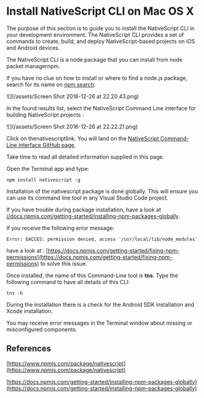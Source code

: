 # Install NativeScript CLI on Mac OS X

The purpose of this section is to guide you to install the NativeScript CLI in your development environment. The NativeScript CLI provides a set of commands to create, build, and deploy NativeScript-based projects on iOS and Android devices.

The NativeScript CLI is a node package that you can install from node packet managernpm.

If you have no clue on how to install or where to find a node.js package, search for its name on [npm search](http://npmsearch.com/):

![](/assets/Screen Shot 2016-12-26 at 22.20.43.png)

In the found results list, select the NativeScript Command Line interface for building NativeScript projects :

![](/assets/Screen Shot 2016-12-26 at 22.22.21.png)

Click on thenativescriptlink. You will land on the [NativeScript Command-Line Interface GitHub page](https://github.com/NativeScript/nativescript-cli#readme).

Take time to read all detailed information supplied in this page.

Open the Terminal app and type:

```
npm install nativescript -g
```

Installation of the nativescript package is done globally. This will ensure you can use its command line tool in any Visual Studio Code project.

If you have trouble during package installation, have a look at [//docs.npmjs.com/getting-started/installing-npm-packages-globally](///docs.npmjs.com/getting-started/installing-npm-packages-globally).

If you receive the following error message:

```
Error: EACCES: permission denied, access '/usr/local/lib/node_modules'
```

have a look at : [https://docs.npmjs.com/getting-started/fixing-npm-permissions](https://docs.npmjs.com/getting-started/fixing-npm-permissions) to solve this issue.

Once installed, the name of this Command-Line tool is **tns**. Type the following command to have all details of this CLI:

```
tns -h
```

During the installation there is a check for the Android SDK installation and Xcode installation.

You may receive error messages in the Terminal window about missing or misconfigured components.

## References

[https://www.npmjs.com/package/nativescript](https://www.npmjs.com/package/nativescript)

[https://docs.npmjs.com/getting-started/installing-npm-packages-globally](https://docs.npmjs.com/getting-started/installing-npm-packages-globally)



